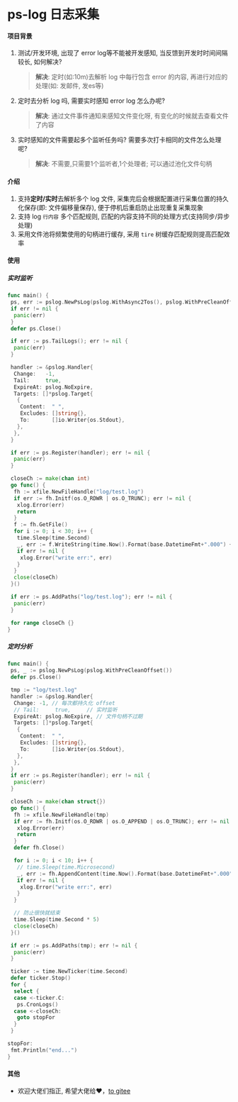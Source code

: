 # ps-log 日志采集

#### 项目背景

1. 测试/开发环境, 出现了 error log等不能被开发感知, 当反馈到开发时时间间隔较长, 如何解决?
    > **解决**: 定时(如:10m)去解析 log 中每行包含 error 的内容, 再进行对应的处理(如: 发邮件, 发es等)
2. 定时去分析 log 吗, 需要实时感知 error log 怎么办呢?
    > **解决**: 通过文件事件通知来感知文件变化呀, 有变化的时候就去查看文件了内容
3. 实时感知的文件需要起多个监听任务吗? 需要多次打卡相同的文件怎么处理呢?
    > **解决**: 不需要,只需要1个监听者,1个处理者; 可以通过池化文件句柄

#### 介绍

1. 支持**定时/实时**去解析多个 log 文件, 采集完后会根据配置进行采集位置的持久化保存(即: 文件偏移量保存), 便于停机后重启防止出现重复采集现象
2. 支持 log `行内容` 多个匹配规则, 匹配的内容支持不同的处理方式(支持同步/异步处理)
3. 采用文件池将频繁使用的句柄进行缓存, 采用 `tire` 树缓存匹配规则提高匹配效率

#### 使用

##### 实时监听

```go
func main() {
 ps, err := pslog.NewPsLog(pslog.WithAsync2Tos(), pslog.WithPreCleanOffset())
 if err != nil {
  panic(err)
 }
 defer ps.Close()

 if err := ps.TailLogs(); err != nil {
  panic(err)
 }

 handler := &pslog.Handler{
  Change:   -1,
  Tail:     true,
  ExpireAt: pslog.NoExpire,
  Targets: []*pslog.Target{
   {
    Content:  " ",
    Excludes: []string{},
    To:       []io.Writer{os.Stdout},
   },
  },
 }

 if err := ps.Register(handler); err != nil {
  panic(err)
 }

 closeCh := make(chan int)
 go func() {
  fh := xfile.NewFileHandle("log/test.log")
  if err := fh.Initf(os.O_RDWR | os.O_TRUNC); err != nil {
   xlog.Error(err)
   return
  }
  f := fh.GetFile()
  for i := 0; i < 30; i++ {
   time.Sleep(time.Second)
   _, err := f.WriteString(time.Now().Format(base.DatetimeFmt+".000") + " " + fmt.Sprint(i) + "\n")
   if err != nil {
    xlog.Error("write err:", err)
   }
  }
  close(closeCh)
 }()

 if err := ps.AddPaths("log/test.log"); err != nil {
  panic(err)
 }

 for range closeCh {}
}
```

##### 定时分析

```go
func main() {
 ps, _ := pslog.NewPsLog(pslog.WithPreCleanOffset())
 defer ps.Close()

 tmp := "log/test.log"
 handler := &pslog.Handler{
  Change: -1, // 每次都持久化 offset
  // Tail:     true,     // 实时监听
  ExpireAt: pslog.NoExpire, // 文件句柄不过期
  Targets: []*pslog.Target{
   {
    Content:  " ",
    Excludes: []string{},
    To:       []io.Writer{os.Stdout},
   },
  },
 }
 if err := ps.Register(handler); err != nil {
  panic(err)
 }

 closeCh := make(chan struct{})
 go func() {
  fh := xfile.NewFileHandle(tmp)
  if err := fh.Initf(os.O_RDWR | os.O_APPEND | os.O_TRUNC); err != nil {
   xlog.Error(err)
   return
  }
  defer fh.Close()

  for i := 0; i < 10; i++ {
   // time.Sleep(time.Microsecond)
   _, err := fh.AppendContent(time.Now().Format(base.DatetimeFmt+".000") + " " + fmt.Sprint(i) + "\n")
   if err != nil {
    xlog.Error("write err:", err)
   }
  }

  // 防止很快就结束
  time.Sleep(time.Second * 5)
  close(closeCh)
 }()

 if err := ps.AddPaths(tmp); err != nil {
  panic(err)
 }

 ticker := time.NewTicker(time.Second)
 defer ticker.Stop()
 for {
  select {
  case <-ticker.C:
   ps.CronLogs()
  case <-closeCh:
   goto stopFor
  }
 }

stopFor:
 fmt.Println("end...")
}
```

#### 其他
- 欢迎大佬们指正, 希望大佬给❤️，[to gitee](https://gitee.com/xuesongtao/ps-log.git)
